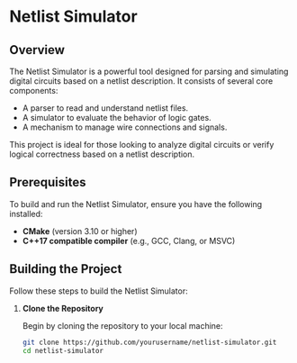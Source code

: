 # Netlist Simulator

## Overview

The Netlist Simulator is a powerful tool designed for parsing and simulating digital circuits based on a netlist description. It consists of several core components:

- A parser to read and understand netlist files.
- A simulator to evaluate the behavior of logic gates.
- A mechanism to manage wire connections and signals.

This project is ideal for those looking to analyze digital circuits or verify logical correctness based on a netlist description.

## Prerequisites

To build and run the Netlist Simulator, ensure you have the following installed:

- **CMake** (version 3.10 or higher)
- **C++17 compatible compiler** (e.g., GCC, Clang, or MSVC)

## Building the Project

Follow these steps to build the Netlist Simulator:

1. **Clone the Repository**

   Begin by cloning the repository to your local machine:

   ```sh
   git clone https://github.com/yourusername/netlist-simulator.git
   cd netlist-simulator
   